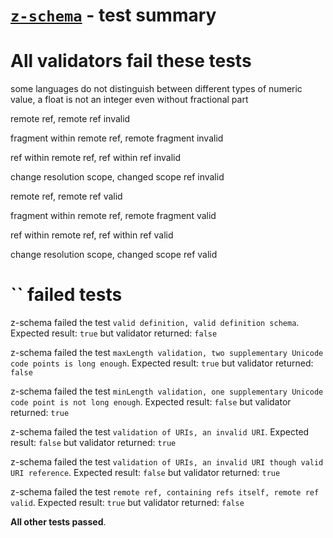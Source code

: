 # [`z-schema`](https://github.com/zaggino/z-schema) - test summary

# All validators fail these tests

some languages do not distinguish between different types of numeric value, a float is not an integer even without fractional part

remote ref, remote ref invalid

fragment within remote ref, remote fragment invalid

ref within remote ref, ref within ref invalid

change resolution scope, changed scope ref invalid

remote ref, remote ref valid

fragment within remote ref, remote fragment valid

ref within remote ref, ref within ref valid

change resolution scope, changed scope ref valid


# `` failed tests

z-schema failed the test `valid definition, valid definition schema`. Expected result: `true` but validator returned: `false`

z-schema failed the test `maxLength validation, two supplementary Unicode code points is long enough`. Expected result: `true` but validator returned: `false`

z-schema failed the test `minLength validation, one supplementary Unicode code point is not long enough`. Expected result: `false` but validator returned: `true`

z-schema failed the test `validation of URIs, an invalid URI`. Expected result: `false` but validator returned: `true`

z-schema failed the test `validation of URIs, an invalid URI though valid URI reference`. Expected result: `false` but validator returned: `true`

z-schema failed the test `remote ref, containing refs itself, remote ref valid`. Expected result: `true` but validator returned: `false`

**All other tests passed**.
